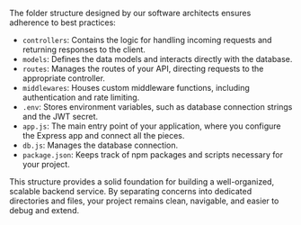 The folder structure designed by our software architects ensures adherence to best practices:

- `controllers`: Contains the logic for handling incoming requests and returning responses to the client.
- `models`: Defines the data models and interacts directly with the database.
- `routes`: Manages the routes of your API, directing requests to the appropriate controller.
- `middlewares`: Houses custom middleware functions, including authentication and rate limiting.
- `.env`: Stores environment variables, such as database connection strings and the JWT secret.
- `app.js`: The main entry point of your application, where you configure the Express app and connect all the pieces.
- `db.js`: Manages the database connection.
- `package.json`: Keeps track of npm packages and scripts necessary for your project.

This structure provides a solid foundation for building a well-organized, scalable backend service. By separating concerns into dedicated directories and files, your project remains clean, navigable, and easier to debug and extend.
